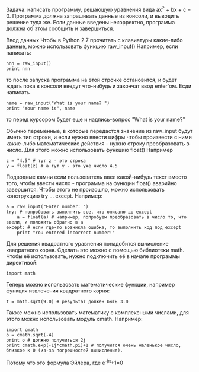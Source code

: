 Задача: написать программу, решающую уравнения вида ax<sup>2</sup> + bx + c = 0.
Программа должна запрашивать данные из консоли, и выводить решение туда же.
Если данные введены некорректно, программа должна об этом сообщить и завершиться.

Ввод данных
Чтобы в Python 2.7 прочитать с клавиатуры какие-либо данные, можно использовать функцию raw_input()
Например, если написать:
```
nnn = raw_input()
print nnn
```
то после запуска программа на этой строчке остановится, и будет ждать пока в консоли введут что-нибудь и закончат ввод enter'ом.
Есди написать
```
name = raw_input("What is your name? ")
print "Your name is", name
```
то перед курсором будет еще и надпись-вопрос "What is your name?"

Обычно переменные, в которые передастся значение из raw_input будут иметь тип строки, и если нужно ввести цифры чтобы произвести с ними какие-либо математические действия - нужно строку преобразовать в число.
Для этого можно использовать функцию float()
Например
```
z = "4.5" # тут z - это строка
y = float(z) # а тут y - это уже число 4.5
```
Подводные камни
если пользователь ввел какой-нибудь текст вместо того, чтобы ввести число - программа на функции float() аварийно завершится. Чтобы этого не произошло, можно использовать конструкцию try ... except. Например:
```
a = raw_input("Enter number: ")
try: # попробовать выполнить все, что описано до except
	a = float(a) # например, попробуем преобразовать в число то, что ввели, и положить обратно в a
except: # если где-то возникла ошибка, то выполнить код под except
	print "You entered incorrect number!"
```
Для решения квадратного уравнения понадобится вычисление квадратного корня. Сделать это можно с помощью библиотеки math. Чтобы её использовать, нужно подключить её в начале программы директивой:
```
import math
```
Теперь можно использовать математические функции, например функция извлечения квадратного корня:
```
t = math.sqrt(9.0) # результат должен быть 3.0
```
Также можно использовать математику с комплексными числами, для этого можно использовать модуль cmath. Например:
```
import cmath
o = cmath.sqrt(-4)
print o # должно получиться 2j
print cmath.exp(-1j*cmath.pi)+1 # получится очень маленькое число, близкое к 0 (из-за погрешностей вычисления).
```
Потому что это формула Эйлера, где e<sup>-jπ</sup>+1=0
